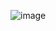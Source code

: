 ![image](https://github.com/Cingciong/PG-Sem.-2-Project-II/assets/96062056/8c81f416-674f-4e1f-8f9e-ca171dc9c3bd)
